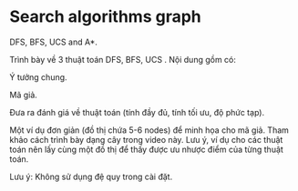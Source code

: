 # Search algorithms graph
DFS, BFS, UCS and A*.

Trình bày về 3 thuật toán DFS, BFS, UCS . Nội dung gồm có:
  
  Ý tưởng chung.
  
  Mã giả.
 
  Đưa ra đánh giá về thuật toán (tính đầy đủ, tính tối ưu, độ phức tạp).
  
  Một ví dụ đơn giản (đồ thị chứa 5-6 nodes) để minh họa cho mã giả. Tham khảo cách trình
bày dạng cây trong video này. Lưu ý, ví dụ cho các thuật toán nên lấy cùng một đồ thị để
thấy được ưu nhược điểm của từng thuật toán.
  
  Lưu ý: Không sử dụng đệ quy trong cài đặt.
